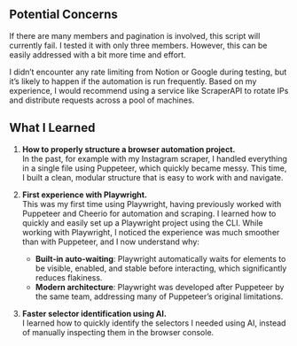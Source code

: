 ## Potential Concerns

If there are many members and pagination is involved, this script will currently fail. I tested it with only three members. However, this can be easily addressed with a bit more time and effort.

I didn’t encounter any rate limiting from Notion or Google during testing, but it’s likely to happen if the automation is run frequently. Based on my experience, I would recommend using a service like ScraperAPI to rotate IPs and distribute requests across a pool of machines.

## What I Learned

1. **How to properly structure a browser automation project.**  
   In the past, for example with my Instagram scraper, I handled everything in a single file using Puppeteer, which quickly became messy. This time, I built a clean, modular structure that is easy to work with and navigate.

2. **First experience with Playwright.**  
   This was my first time using Playwright, having previously worked with Puppeteer and Cheerio for automation and scraping. I learned how to quickly and easily set up a Playwright project using the CLI. While working with Playwright, I noticed the experience was much smoother than with Puppeteer, and I now understand why:

   - **Built-in auto-waiting**: Playwright automatically waits for elements to be visible, enabled, and stable before interacting, which significantly reduces flakiness.
   - **Modern architecture**: Playwright was developed after Puppeteer by the same team, addressing many of Puppeteer’s original limitations.

3. **Faster selector identification using AI.**  
   I learned how to quickly identify the selectors I needed using AI, instead of manually inspecting them in the browser console.
